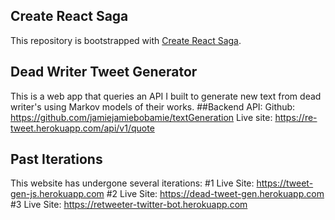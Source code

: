## Create React Saga

This repository is bootstrapped with [Create React Saga](https://github.com/sprakash57/create-react-saga).

## Dead Writer Tweet Generator

This is a web app that queries an API I built to generate new text from dead writer's using Markov models of their works.
##Backend API:
Github:
https://github.com/jamiejamiebobamie/textGeneration
Live site:
https://re-tweet.herokuapp.com/api/v1/quote

## Past Iterations

This website has undergone several iterations:
#1 Live Site: https://tweet-gen-js.herokuapp.com
#2 Live Site: https://dead-tweet-gen.herokuapp.com
#3 Live Site: https://retweeter-twitter-bot.herokuapp.com
